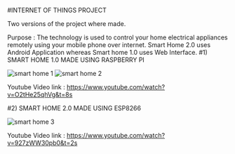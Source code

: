 #INTERNET OF THINGS PROJECT

Two versions of the project where made.


Purpose : The technology is used to control your home electrical appliances remotely using your mobile phone over internet. Smart Home 2.0 uses Android Application whereas Smart home 1.0 uses Web Interface.
#1) SMART HOME 1.0 MADE USING RASPBERRY PI

![smart home 1](https://cloud.githubusercontent.com/assets/14818804/21540494/6f1b86fe-cdd5-11e6-8522-c4b73c891bab.jpg)
![smart home 2](https://cloud.githubusercontent.com/assets/14818804/21540495/6f268a36-cdd5-11e6-83c8-fa2a0a24276d.jpg)


Youtube Video link : https://www.youtube.com/watch?v=O2tHe25qhVg&t=8s


#2) SMART HOME 2.0 MADE USING ESP8266


![smart home 3](https://cloud.githubusercontent.com/assets/14818804/21540496/6f2c0fec-cdd5-11e6-8f28-bbd73b624585.jpg)


Youtube Video link : https://www.youtube.com/watch?v=927zWW30pb0&t=2s
